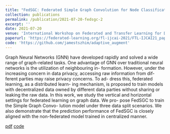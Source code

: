 ```yaml
---
title: "FedSGC: Federated Simple Graph Convolution for Node Classification"
collection: publications
permalink: /publication/2021-07-20-fedsgc-2
excerpt: ''
date: 2021-07-20
venue: 'International Workshop on Federated and Transfer Learning for Data Sparsity and Confidentiality in Conjunction with IJCAI 2021 (FTL-IJCAI-21)'
paperurl: 'https://federated-learning.org/fl-ijcai-2021/FTL-IJCAI21_paper_5.pdf'
code: 'https://github.com/jamestszhim/adaptive_augment'
---
```


Graph Neural Networks (GNN) have developed rapidly and solved a wide range of graph-related tasks. One advantage of GNN over traditional neural networks is the utilization of neighbouring in- formation. However, under the increasing concern in data privacy, accessing raw information from dif- ferent parties may raise privacy concerns. To ad- dress this, federated learning, as a distributed learn- ing mechanism, is proposed to train models with decentralized data owned by different data parties without sharing or leaking the raw data. In this work, we study the vertical and horizontal settings for federated learning on graph data. We pro- pose FedSGC to train the Simple Graph Convo- lution model under three data split scenarios. We also demonstrate that the prediction performance of FedSGC is closely aligned with the non-federated model trained in centralized manner.

[pdf](https://federated-learning.org/fl-ijcai-2021/FTL-IJCAI21_paper_5.pdf)
[code](https://github.com/jamestszhim/adaptive_augment)